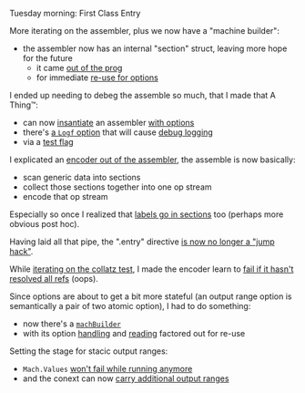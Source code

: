 Tuesday morning: First Class Entry

More iterating on the assembler, plus we now have a "machine builder":
- the assembler now has an internal "section" struct, leaving more hope for the future
  - it came [out of the prog][8b05482b]
  - for immediate [re-use for options][71bf9747]

I ended up needing to debeg the assemble so much, that I made that A Thing™:
- can now [insantiate][6c6aad58] an assembler [with options][edcf0171]
- there's [a `Logf` option][d2c30f08] that will cause [debug logging][e7e47ee8]
- via a [test flag][ef1a470e]

I explicated an [encoder out of the assembler][e46080ae], the assemble is now
basically:
- scan generic data into sections
- collect those sections together into one op stream
- encode that op stream

Especially so once I realized that [labels go in sections][4d730516] too
(perhaps more obvious post hoc).

Having laid all that pipe, the ".entry" directive [is now no longer a "jump
hack"][ebecc6d4].

While [iterating on the collatz test][60789613], I made the encoder learn to
[fail if it hasn't resolved all refs][1e47c5be] (oops).

Since options are about to get a bit more stateful (an output range option is
semantically a pair of two atomic option), I had to do something:
- now there's a [`machBuilder`][e5360064]
- with its option [handling][9bbcd0c9] and [reading][6ceeeb8e] factored out for
  re-use

Setting the stage for stacic output ranges:
- `Mach.Values` [won't fail while running anymore][aafe4ce5]
- and the conext can now [carry additional output ranges][4bde95ab]

[e5360064]: https://github.com/jcorbin/stackvm/commit/e5360064126264758bfde341f6104791f0544974
[8b05482b]: https://github.com/jcorbin/stackvm/commit/8b05482b673beb3582e5cb3674253487f06970cd
[71bf9747]: https://github.com/jcorbin/stackvm/commit/71bf9747c6e6e58237133745cd2e2a5a6f6b21e1
[6c6aad58]: https://github.com/jcorbin/stackvm/commit/6c6aad5882b3421ab0217fc9036ee756cbb55703
[edcf0171]: https://github.com/jcorbin/stackvm/commit/edcf01711b17d2d642fa77694817a711a923c077
[d2c30f08]: https://github.com/jcorbin/stackvm/commit/d2c30f08faf7a681df41ab91c060f195a70efb4f
[e7e47ee8]: https://github.com/jcorbin/stackvm/commit/e7e47ee8bb9b2741a33255750bca5dfffbba353e
[ef1a470e]: https://github.com/jcorbin/stackvm/commit/ef1a470ed8c9d77bae71c9d19e406b14bb59e125
[e46080ae]: https://github.com/jcorbin/stackvm/commit/e46080ae6e477ff4220580074a23de492c1913f7
[4d730516]: https://github.com/jcorbin/stackvm/commit/4d7305161022a82e73ce44b33540b67435ff225d
[ebecc6d4]: https://github.com/jcorbin/stackvm/commit/ebecc6d4e1dd43f5fc8b6038149929c319f70b69
[1e47c5be]: https://github.com/jcorbin/stackvm/commit/1e47c5be191c5be76e03483d9de55e716102341f
[60789613]: https://github.com/jcorbin/stackvm/commit/607896138dd794622d8c24bd0ea20bf366c0573b
[9bbcd0c9]: https://github.com/jcorbin/stackvm/commit/9bbcd0c9ef51a5d4c593d3c2f01b45df43401c9b
[6ceeeb8e]: https://github.com/jcorbin/stackvm/commit/6ceeeb8ea1ead5b77cc3251ab2c56df718945f93
[aafe4ce5]: https://github.com/jcorbin/stackvm/commit/aafe4ce55cc91dbfe70d2dc22cd22c9da50c4c8a
[4bde95ab]: https://github.com/jcorbin/stackvm/commit/4bde95ab3a451395caf3b7eebedc9aa361692fe4
